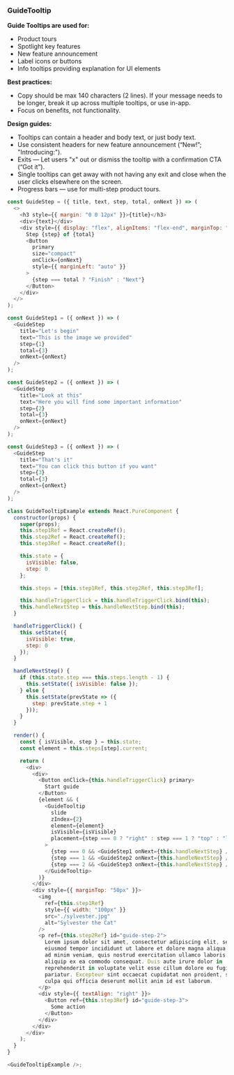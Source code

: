 <h3>GuideTooltip</h3>

<b>Guide Tooltips are used for:</b>

<ul>
  <li>Product tours</li>
  <li>Spotlight key features</li>
  <li>New feature announcement</li>
  <li>Label icons or buttons</li>
  <li>Info tooltips providing explanation for UI elements</li>
</ul>

<b>Best practices:</b>

<ul>
  <li>
    Copy should be max 140 characters (2 lines).
    If your message needs to be longer, break it up across multiple tooltips, or use in-app.
  </li>
  <li>Focus on benefits, not functionality.</li>
</ul>

<b>Design guides:</b>

<ul>
  <li>Tooltips can contain a header and body text, or just body text.</li>
  <li>Use consistent headers for new feature announcement (“New!”; "Introducing:").</li>
  <li>Exits — Let users "x" out or dismiss the tooltip with a confirmation CTA (“Got it”).</li>
  <li>Single tooltips can get away with not having any exit and close when the user clicks elsewhere on the screen.</li>
  <li>Progress bars — use for multi-step product tours.</li>
</ul>

```js
const GuideStep = ({ title, text, step, total, onNext }) => (
  <>
    <h3 style={{ margin: "0 0 12px" }}>{title}</h3>
    <div>{text}</div>
    <div style={{ display: "flex", alignItems: "flex-end", marginTop: "12px" }}>
      Step {step} of {total}
      <Button
        primary
        size="compact"
        onClick={onNext}
        style={{ marginLeft: "auto" }}
      >
        {step === total ? "Finish" : "Next"}
      </Button>
    </div>
  </>
);

const GuideStep1 = ({ onNext }) => (
  <GuideStep
    title="Let's begin"
    text="This is the image we provided"
    step={1}
    total={3}
    onNext={onNext}
  />
);

const GuideStep2 = ({ onNext }) => (
  <GuideStep
    title="Look at this"
    text="Here you will find some important information"
    step={2}
    total={3}
    onNext={onNext}
  />
);

const GuideStep3 = ({ onNext }) => (
  <GuideStep
    title="That's it"
    text="You can click this button if you want"
    step={3}
    total={3}
    onNext={onNext}
  />
);

class GuideTooltipExample extends React.PureComponent {
  constructor(props) {
    super(props);
    this.step1Ref = React.createRef();
    this.step2Ref = React.createRef();
    this.step3Ref = React.createRef();

    this.state = {
      isVisible: false,
      step: 0
    };

    this.steps = [this.step1Ref, this.step2Ref, this.step3Ref];

    this.handleTriggerClick = this.handleTriggerClick.bind(this);
    this.handleNextStep = this.handleNextStep.bind(this);
  }

  handleTriggerClick() {
    this.setState({
      isVisible: true,
      step: 0
    });
  }

  handleNextStep() {
    if (this.state.step === this.steps.length - 1) {
      this.setState({ isVisible: false });
    } else {
      this.setState(prevState => ({
        step: prevState.step + 1
      }));
    }
  }

  render() {
    const { isVisible, step } = this.state;
    const element = this.steps[step].current;

    return (
      <div>
        <div>
          <Button onClick={this.handleTriggerClick} primary>
            Start guide
          </Button>
          {element && (
            <GuideTooltip
              slide
              zIndex={2}
              element={element}
              isVisible={isVisible}
              placement={step === 0 ? "right" : step === 1 ? "top" : "left"}
            >
              {step === 0 && <GuideStep1 onNext={this.handleNextStep} />}
              {step === 1 && <GuideStep2 onNext={this.handleNextStep} />}
              {step === 2 && <GuideStep3 onNext={this.handleNextStep} />}
            </GuideTooltip>
          )}
        </div>
        <div style={{ marginTop: "50px" }}>
          <img
            ref={this.step1Ref}
            style={{ width: "100px" }}
            src="./sylvester.jpg"
            alt="Sylvester the Cat"
          />
          <p ref={this.step2Ref} id="guide-step-2">
            Lorem ipsum dolor sit amet, consectetur adipiscing elit, sed do
            eiusmod tempor incididunt ut labore et dolore magna aliqua. Ut enim
            ad minim veniam, quis nostrud exercitation ullamco laboris nisi ut
            aliquip ex ea commodo consequat. Duis aute irure dolor in
            reprehenderit in voluptate velit esse cillum dolore eu fugiat nulla
            pariatur. Excepteur sint occaecat cupidatat non proident, sunt in
            culpa qui officia deserunt mollit anim id est laborum.
          </p>
          <div style={{ textAlign: "right" }}>
            <Button ref={this.step3Ref} id="guide-step-3">
              Some action
            </Button>
          </div>
        </div>
      </div>
    );
  }
}

<GuideTooltipExample />;
```
